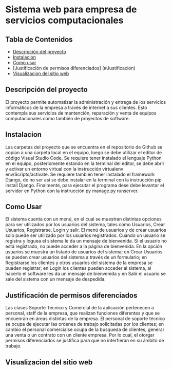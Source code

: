 # Sistema web para empresa de servicios computacionales


## Tabla de Contenidos

* [Descripción del proyecto](#Descripcion)
* [Instalacion](#Instalacion)
* [Como usar](#Uso)
* [Justificación de permisos diferenciados] (#Justificacion)
* [Visualizacion del sitio web](#Visualizacion)

<a name="Descripcion"></a>
## Descripción del proyecto
 
El proyecto permite automatizar la administración y entrega de los servicios informáticos de la empresa a través de internet a sus clientes. 
Esto contempla sus servicios de mantención, reparación y venta de equipos computacionales como también de proyectos de software. 

<a name="Instalacion"></a>
## Instalacion

Las carpetas del proyecto que se encuentra en el repositorio de Github se copian a una carpeta local en el equipo, luego se debe
utilizar el editor de código Visual Studio Code. Se requiere tener instalado el lenguaje Python en el equipo, posteriomente estando en la terminal del editor, 
se debe abrir y activar un entorno virtual con la instrucción virtualenv env/Scripts/activate. Se requiere también tener instalado el framework Django, de no 
ser así se debe instalar en la terminal con la instrucción pip install Django. Finalmente, para ejecutar el programa dese debe levantar el servidor en Python
con la instrucción py manage.py runserver. 

<a name="Uso"></a>
## Como Usar

El sistema cuenta con un menú, en el cual se muestran distintas opciones para ser utilizados por los usuarios del sistema, tales como Usuarios,
Crear Usuarios, Registrarse, Login y salir. El menú de usuarios y de crear usuarios solo puede ser utilizado por los usuarios registrados. Cuando un usuario se
registra y loguea el sistema le da un mensaje de bienvenida. Si el usuario no está registrado, no puede acceder a la página de bienvenida. En la opción usuarios
se muestra un listado de usuarios del sistema; en Crear Usuarios se pueden crear usuarios del sistema a través de un formulario; en Registrarse los clientes y otros
usuarios del sistema de la empresa se pueden registrar; en Login los clientes pueden acceder al sistema, al hacerlo el software les da un mensaje de bienvenida
y en Salir el usuario se sale del sistema con un mensaje de despedida.

<a name="Justificacion"></a>
## Justificación de permisos diferenciados

Las clases Soporte Tecnico y Comercial de la aplicación pertenecen a personal, staff de la empresa, que realizan funciones 
diferentes y que se encuenran en áreas distintas de la empresa. El personal de soporte técnico se ocupa de ejecutar las ordenes de trabajo solicitadas por los clientes;
en cambio el personal comercialse ocupa de la busqueda de clientes, generar una venta o un contrato con un cliente empresa. Por lo cual, el otorgar permisos diferenciados
se justifica para que no interfieran en su ámbito de trabajo. 

<a name="Visualizacion"></a>
## Visualizacion del sitio web


